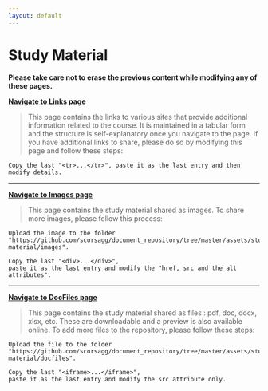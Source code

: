 ```yaml
---
layout: default
---
```

# Study Material

**Please take care not to erase the previous content while modifying any of these pages.**

**[Navigate to Links page](/assets/study-material/html/links.html)**

> This page contains the links to various sites that provide additional information related to the course. It is maintained in a tabular form and the structure is self-explanatory once you navigate to the page. If you have additional links to share, please do so by modifying this page and follow these steps:

    Copy the last "<tr>...</tr>", paste it as the last entry and then modify details.

***


**[Navigate to Images page](/assets/study-material/html/images.html)**

> This page contains the study material shared as images. To share more images, please follow this process:

    Upload the image to the folder 
    "https://github.com/scorsagg/document_repository/tree/master/assets/study-material/images".

    Copy the last "<div>...</div>", 
    paste it as the last entry and modify the "href, src and the alt attributes".

***


**[Navigate to DocFiles page](/assets/study-material/html/docfiles.html)**

> This page contains the study material shared as files : pdf, doc, docx, xlsx, etc. These are downloadable and a preview is also available online. To add more files to the repository, please follow these steps:

    Upload the file to the folder 
    "https://github.com/scorsagg/document_repository/tree/master/assets/study-material/docfiles".

    Copy the last "<iframe>...</iframe>", 
    paste it as the last entry and modify the src attribute only.


